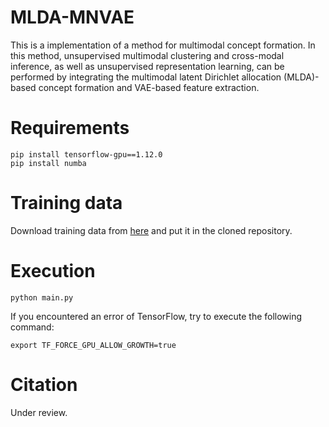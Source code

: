 # MLDA-MNVAE
This is a implementation of a method for multimodal concept formation.
In this method, unsupervised multimodal clustering and cross-modal inference, as well as unsupervised representation learning, can be performed by integrating the multimodal latent Dirichlet allocation (MLDA)-based concept formation and VAE-based feature extraction. 

# Requirements
```
pip install tensorflow-gpu==1.12.0
pip install numba 
```

# Training data
Download training data from [here](https://drive.google.com/file/d/1pnP_tVUEgRs3VnUIo4IoA4V-ga5mkV9Y/view?usp=sharing) and put it in the cloned repository. 

# Execution
```
python main.py
```

If you encountered an error of TensorFlow, try to execute the following command: 
```
export TF_FORCE_GPU_ALLOW_GROWTH=true
```

# Citation
Under review. 

